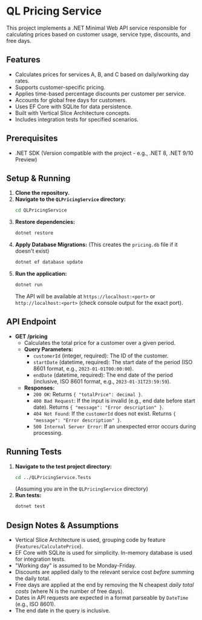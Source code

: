 # QL Pricing Service

This project implements a .NET Minimal Web API service responsible for calculating prices based on customer usage, service type, discounts, and free days.

## Features

*   Calculates prices for services A, B, and C based on daily/working day rates.
*   Supports customer-specific pricing.
*   Applies time-based percentage discounts per customer per service.
*   Accounts for global free days for customers.
*   Uses EF Core with SQLite for data persistence.
*   Built with Vertical Slice Architecture concepts.
*   Includes integration tests for specified scenarios.

## Prerequisites

*   .NET SDK (Version compatible with the project - e.g., .NET 8, .NET 9/10 Preview)

## Setup & Running

1.  **Clone the repository.**
2.  **Navigate to the `QLPricingService` directory:**
    ```bash
    cd QLPricingService
    ```
3.  **Restore dependencies:**
    ```bash
    dotnet restore
    ```
4.  **Apply Database Migrations:** (This creates the `pricing.db` file if it doesn't exist)
    ```bash
    dotnet ef database update
    ```
5.  **Run the application:**
    ```bash
    dotnet run
    ```
    The API will be available at `https://localhost:<port>` or `http://localhost:<port>` (check console output for the exact port).

## API Endpoint

*   **GET /pricing**
    *   Calculates the total price for a customer over a given period.
    *   **Query Parameters:**
        *   `customerId` (integer, required): The ID of the customer.
        *   `startDate` (datetime, required): The start date of the period (ISO 8601 format, e.g., `2023-01-01T00:00:00`).
        *   `endDate` (datetime, required): The end date of the period (inclusive, ISO 8601 format, e.g., `2023-01-31T23:59:59`).
    *   **Responses:**
        *   `200 OK`: Returns `{ "totalPrice": decimal }`.
        *   `400 Bad Request`: If the input is invalid (e.g., end date before start date). Returns `{ "message": "Error description" }`.
        *   `404 Not Found`: If the `customerId` does not exist. Returns `{ "message": "Error description" }`.
        *   `500 Internal Server Error`: If an unexpected error occurs during processing.

## Running Tests

1.  **Navigate to the test project directory:**
    ```bash
    cd ../QLPricingService.Tests 
    ```
    (Assuming you are in the `QLPricingService` directory)
2.  **Run tests:**
    ```bash
    dotnet test
    ```

## Design Notes & Assumptions

*   Vertical Slice Architecture is used, grouping code by feature (`Features/CalculatePrice`).
*   EF Core with SQLite is used for simplicity. In-memory database is used for integration tests.
*   "Working day" is assumed to be Monday-Friday.
*   Discounts are applied daily to the relevant service cost *before* summing the daily total.
*   Free days are applied at the end by removing the N cheapest *daily total costs* (where N is the number of free days).
*   Dates in API requests are expected in a format parseable by `DateTime` (e.g., ISO 8601).
*   The end date in the query is inclusive. 